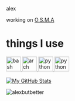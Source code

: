 alex

working on [O.S.M.A](https://alexbutbetter.github.io/O.S.M.A/) 

<h1> things I use </h1>
<p align="left"> <a href="https://www.gnu.org/software/bash/" target="_blank" rel="noreferrer"> <img src="https://www.vectorlogo.zone/logos/gnu_bash/gnu_bash-icon.svg" alt="bash" width="40" height="40"/> <a href="https://archlinux.org" target="_blank" rel="noreferrer"> <img src="https://www.vectorlogo.zone/logos/archlinux/archlinux-icon.svg" alt="arch" width="40" height="40"/>  <a href="https://python.org" target="_blank" rel="noreferrer"> <img src="https://www.vectorlogo.zone/logos/python/python-icon.svg" alt="python" width="40" height="40"/> <a href="https://unity.com" target="_blank" rel="noreferrer"> <img src="https://www.vectorlogo.zone/logos/unity3d/unity3d-icon.svg" alt="python" width="40" height="40"/>

 

[![My GitHub Stats](https://github-readme-stats.vercel.app/api/?username=alexbutbetter&count_private=true&theme=tokyonight&showicons=true)]()

<p><img align="center" src="https://github-readme-stats.vercel.app/api/top-langs?username=alexbutbetter&show_icons=true&theme=tokyonight&locale=en&layout=compact" alt="alexbutbetter" /></p>

